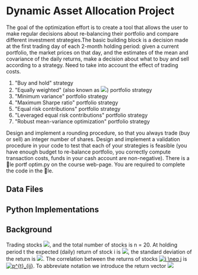 # Dynamic Asset Allocation Project

The goal of the optimization effort is to create a tool that allows the user to make regular decisions
about re-balancing their portfolio and compare different investment strategies.The basic building block is
a decision made at the first trading day of each 2-month holding period: given a current portfolio,
the market prices on that day, and the estimates of the mean and covariance of the daily returns,
make a decision about what to buy and sell according to a strategy. Need to take into account the
effect of trading costs.

1. "Buy and hold" strategy
2. "Equally weighted" (also known as <img src="https://render.githubusercontent.com/render/math?math=\frac{1}{n}">) portfolio strategy
3. "Minimum variance" portfolio strategy
4. "Maximum Sharpe ratio" portfolio strategy
5. "Equal risk contributions" portfolio strategy
6. "Leveraged equal risk contributions" portfolio strategy
7. "Robust mean-variance optimization" portfolio strategy


Design and implement a rounding procedure, so that you always trade (buy or sell) an integer
number of shares.
Design and implement a validation procedure in your code to test that each of your strategies
is feasible (you have enough budget to re-balance portfolio, you correctly compute transaction
costs, funds in your cash account are non-negative).
There is a le portf optim.py on the course web-page. You are required to complete the
code in the le.

## Data Files 

## Python Implementations



## Background

Trading stocks <img src="http://chart.googleapis.com/chart?cht=tx&chl= S_1, ... S_n">, and the total number of stocks is n = 20. 
At holding period t the expected (daily) return of stock i is 
<img src="http://chart.googleapis.com/chart?cht=tx&chl= \mu^t_i">, the standard deviation of the return is
<img src="http://chart.googleapis.com/chart?cht=tx&chl= \sigma^t_i">. The correlation between the returns
of stocks <a href="https://www.codecogs.com/eqnedit.php?latex=i&space;\neq&space;j" target="_blank"><img src="https://latex.codecogs.com/gif.latex?i&space;\neq&space;j" title="i \neq j" /></a> is <a href="https://www.codecogs.com/eqnedit.php?latex=p^{t}_{ij}" target="_blank"><img src="https://latex.codecogs.com/gif.latex?p^{t}_{ij}" title="p^{t}_{ij}" /></a>. To abbreviate notation we introduce the return vector <img src="http://chart.googleapis.com/chart?cht=tx&chl= \mu^t = {\mu_1^t}
 _i">

